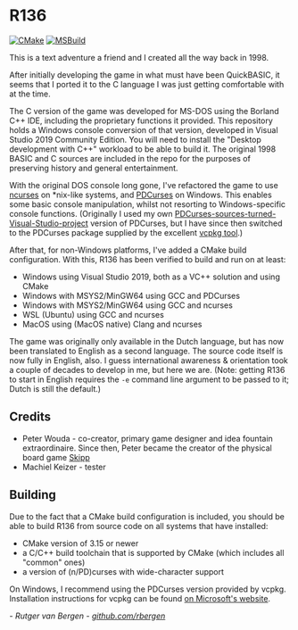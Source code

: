 # R136

[![CMake](https://github.com/rbergen/R136/actions/workflows/cmake.yml/badge.svg)](https://github.com/rbergen/R136/actions/workflows/cmake.yml)
[![MSBuild](https://github.com/rbergen/R136/actions/workflows/msbuild.yml/badge.svg)](https://github.com/rbergen/R136/actions/workflows/msbuild.yml)

This is a text adventure a friend and I created all the way back in 1998.

After initially developing the game in what must have been QuickBASIC, it seems that I ported it to the C language I was just getting comfortable with at the time.

The C version of the game was developed for MS-DOS using the Borland C++ IDE, including the proprietary functions it provided. This repository holds a Windows console conversion 
of that version, developed in Visual Studio 2019 Community Edition. You will need to install the "Desktop development with C++" workload to be able to build it. The original 1998 
BASIC and C sources are included in the repo for the purposes of preserving history and general entertainment.

With the original DOS console long gone, I've refactored the game to use [ncurses](https://invisible-island.net/ncurses/announce.html) on \*nix-like systems, and [PDCurses](https://pdcurses.org/) on Windows. This enables some basic console manipulation, whilst not resorting to Windows-specific console functions. (Originally I used my own [PDCurses-sources-turned-Visual-Studio-project](https://github.com/rbergen/PDCurses) version of PDCurses, but I have since then switched to the PDCurses package supplied by the excellent [vcpkg tool](https://github.com/microsoft/vcpkg).)

After that, for non-Windows platforms, I've added a CMake build configuration. With this, R136 has been verified to build and run on at least:
* Windows using Visual Studio 2019, both as a VC++ solution and using CMake
* Windows with MSYS2/MinGW64 using GCC and PDCurses
* Windows with MSYS2/MinGW64 using GCC and ncurses
* WSL (Ubuntu) using GCC and ncurses
* MacOS using (MacOS native) Clang and ncurses

The game was originally only available in the Dutch language, but has now been translated to English as a second language. The source code itself is now fully in English, also. I guess international awareness & orientation took a couple of decades to develop in me, but here we are. (Note: getting R136 to start in English requires the `-e` command line argument to be passed to it; Dutch is still the default.)

## Credits

* Peter Wouda - co-creator, primary game designer and idea fountain extraordinaire. Since then, Peter became the creator of the physical board game [Skipp](https://www.skipp.game/en)
* Machiel Keizer - tester

## Building
Due to the fact that a CMake build configuration is included, you should be able to build R136 from source code on all systems that have installed: 
* CMake version of 3.15 or newer
* a C/C++ build toolchain that is supported by CMake (which includes all "common" ones)
* a version of (n/PD)curses with wide-character support

On Windows, I recommend using the PDCurses version provided by vcpkg. Installation instructions for vcpkg can be found [on Microsoft's website](https://docs.microsoft.com/en-us/cpp/build/vcpkg).

_- Rutger van Bergen - [github.com/rbergen](https://github.com/rbergen)_
